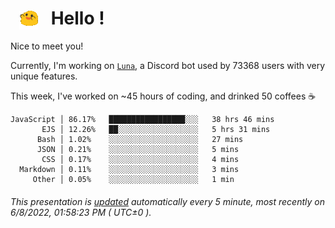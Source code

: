 <h1>   <img src="./spoinky.gif" style="vertical-align:middle;" width="30px">   Hello ! </h1>

Nice to meet you!

Currently, I'm working on <a href='https://github.com/Asgarrrr/Luna'>`Luna`</a>, a Discord bot used by 73368 users with very unique features.

This week, I've worked on ~45 hours of coding, and drinked 50 coffees ☕

```
JavaScript │ 86.17%   █████████████████░░░   38 hrs 46 mins
       EJS │ 12.26%   ██░░░░░░░░░░░░░░░░░░   5 hrs 31 mins
      Bash │ 1.02%    ░░░░░░░░░░░░░░░░░░░░   27 mins
      JSON │ 0.21%    ░░░░░░░░░░░░░░░░░░░░   5 mins
       CSS │ 0.17%    ░░░░░░░░░░░░░░░░░░░░   4 mins
  Markdown │ 0.11%    ░░░░░░░░░░░░░░░░░░░░   3 mins
     Other │ 0.05%    ░░░░░░░░░░░░░░░░░░░░   1 min
```

###### This presentation is [updated](https://github.com/Asgarrrr) automatically every 5 minute, most recently on 6/8/2022, 01:58:23 PM ( UTC±0 ).
